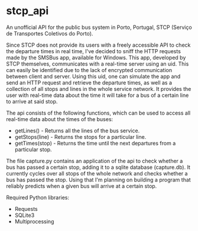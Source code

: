 # stcp_api

An unofficial API for the public bus system in Porto, Portugal, STCP (Serviço de Transportes Coletivos do Porto).

Since STCP does not provide its users with a freely accessible API to check the departure times in real time, I've decided to sniff the HTTP requests made by the SMSBus app, available for Windows. This app, developed by STCP themselves, communicates with a real-time server using an uid. This can easily be identified due to the lack of encrypted communication between client and server. Using this uid, one can simulate the app and send an HTTP request and retrieve the departure times, as well as a collection of all stops and lines in the whole service network. It provides the user with real-time data about the time it will take for a bus of a certain line to arrive at said stop. 

The api consists of the following functions, which can be used to access all real-time data about the times of the buses: 
- getLines() - Returns all the lines of the bus service.
- getStops(line) - Returns the stops for a particular line.
- getTimes(stop) - Returns the time until the next departures from a particular stop.

The file capture.py contains an application of the api to check whether a bus has passed a certain stop, adding it to a sqlite database (capture.db). It currently cycles over all stops of the whole network and checks whether a bus has passed the stop. Using that I'm planning on building a program that reliably predicts when a given bus will arrive at a certain stop.

Required Python libraries:
  - Requests 
  - SQLite3
  - Multiprocessing
  
